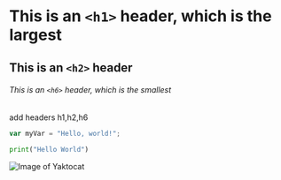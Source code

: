 # This is an `<h1>` header, which is the largest

## This is an `<h2>` header

###### This is an `<h6>` header, which is the smallest

add headers h1,h2,h6

``` javascript
var myVar = "Hello, world!";
```

```python
print("Hello World")
```

![Image of Yaktocat](https://octodex.github.com/images/yaktocat.png)

